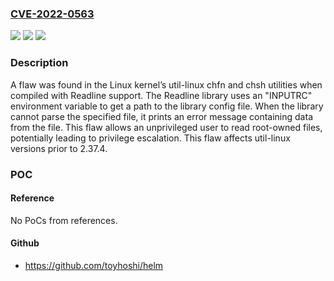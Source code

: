 ### [CVE-2022-0563](https://cve.mitre.org/cgi-bin/cvename.cgi?name=CVE-2022-0563)
![](https://img.shields.io/static/v1?label=Product&message=util-linux&color=blue)
![](https://img.shields.io/static/v1?label=Version&message=n%2Fa&color=blue)
![](https://img.shields.io/static/v1?label=Vulnerability&message=CWE-209&color=brighgreen)

### Description

A flaw was found in the Linux kernel’s util-linux chfn and chsh utilities when compiled with Readline support. The Readline library uses an "INPUTRC" environment variable to get a path to the library config file. When the library cannot parse the specified file, it prints an error message containing data from the file. This flaw allows an unprivileged user to read root-owned files, potentially leading to privilege escalation. This flaw affects util-linux versions prior to 2.37.4.

### POC

#### Reference
No PoCs from references.

#### Github
- https://github.com/toyhoshi/helm

